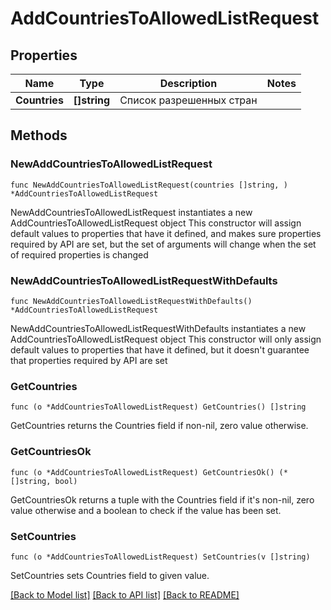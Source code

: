 # AddCountriesToAllowedListRequest

## Properties

Name | Type | Description | Notes
------------ | ------------- | ------------- | -------------
**Countries** | **[]string** | Список разрешенных стран | 

## Methods

### NewAddCountriesToAllowedListRequest

`func NewAddCountriesToAllowedListRequest(countries []string, ) *AddCountriesToAllowedListRequest`

NewAddCountriesToAllowedListRequest instantiates a new AddCountriesToAllowedListRequest object
This constructor will assign default values to properties that have it defined,
and makes sure properties required by API are set, but the set of arguments
will change when the set of required properties is changed

### NewAddCountriesToAllowedListRequestWithDefaults

`func NewAddCountriesToAllowedListRequestWithDefaults() *AddCountriesToAllowedListRequest`

NewAddCountriesToAllowedListRequestWithDefaults instantiates a new AddCountriesToAllowedListRequest object
This constructor will only assign default values to properties that have it defined,
but it doesn't guarantee that properties required by API are set

### GetCountries

`func (o *AddCountriesToAllowedListRequest) GetCountries() []string`

GetCountries returns the Countries field if non-nil, zero value otherwise.

### GetCountriesOk

`func (o *AddCountriesToAllowedListRequest) GetCountriesOk() (*[]string, bool)`

GetCountriesOk returns a tuple with the Countries field if it's non-nil, zero value otherwise
and a boolean to check if the value has been set.

### SetCountries

`func (o *AddCountriesToAllowedListRequest) SetCountries(v []string)`

SetCountries sets Countries field to given value.



[[Back to Model list]](../README.md#documentation-for-models) [[Back to API list]](../README.md#documentation-for-api-endpoints) [[Back to README]](../README.md)


